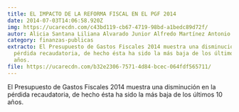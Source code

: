 ```yaml
---
title: EL IMPACTO DE LA REFORMA FISCAL EN EL PGF 2014
date: 2014-07-03T14:06:58.920Z
img: https://ucarecdn.com/c43bd119-cb67-4719-98bd-a1bedc89d72f/
autor: Alicia Santana Liliana Alvarado Junior Alfredo Martínez Antonio Mendoza
category: finanzas-publicas
extracto: El Presupuesto de Gastos Fiscales 2014 muestra una disminución en la
  pérdida recaudatoria, de hecho ésta ha sido la más baja de los últimos 10
  años.
file: https://ucarecdn.com/b32e2306-7571-4d84-bcec-064fdf565711/
---
```

<!--StartFragment-->

El Presupuesto de Gastos Fiscales 2014 muestra una disminución en la pérdida recaudatoria, de hecho ésta ha sido la más baja de los últimos 10 años.

<!--EndFragment-->
